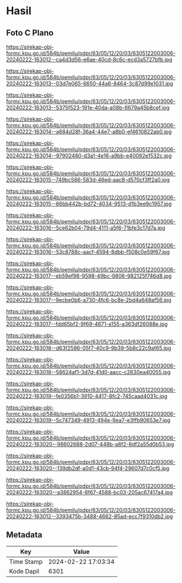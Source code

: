# Hasil

## Foto C Plano

https://sirekap-obj-formc.kpu.go.id/584b/pemilu/pdpr/63/05/12/20/03/6305122003006-20240222-163012--ca4d3d56-e6ae-40cd-8c6c-ecd3a5727bfb.jpg

https://sirekap-obj-formc.kpu.go.id/584b/pemilu/pdpr/63/05/12/20/03/6305122003006-20240222-163013--03d7e065-6650-44a6-8464-3c87d99e1031.jpg

https://sirekap-obj-formc.kpu.go.id/584b/pemilu/pdpr/63/05/12/20/03/6305122003006-20240222-163013--5375f523-191e-40da-a08b-6679a45b8cef.jpg

https://sirekap-obj-formc.kpu.go.id/584b/pemilu/pdpr/63/05/12/20/03/6305122003006-20240222-163014--a684d28f-36a4-44e7-a8b0-ef4610822ab0.jpg

https://sirekap-obj-formc.kpu.go.id/584b/pemilu/pdpr/63/05/12/20/03/6305122003006-20240222-163014--97902480-d3a1-4e16-a9bb-e40092e1532c.jpg

https://sirekap-obj-formc.kpu.go.id/584b/pemilu/pdpr/63/05/12/20/03/6305122003006-20240222-163015--749bc586-583d-46ed-aac8-d570cf3ff2a0.jpg

https://sirekap-obj-formc.kpu.go.id/584b/pemilu/pdpr/63/05/12/20/03/6305122003006-20240222-163015--86bb442b-bd72-4034-9513-d1b3ee9c1957.jpg

https://sirekap-obj-formc.kpu.go.id/584b/pemilu/pdpr/63/05/12/20/03/6305122003006-20240222-163016--5ce62b04-79d4-4111-a5f6-71bfe3c17d7a.jpg

https://sirekap-obj-formc.kpu.go.id/584b/pemilu/pdpr/63/05/12/20/03/6305122003006-20240222-163016--53c8788c-aacf-4594-8dbb-f508c0e59f67.jpg

https://sirekap-obj-formc.kpu.go.id/584b/pemilu/pdpr/63/05/12/20/03/6305122003006-20240222-163017--eb59ef98-9598-49bc-9806-982125f746d8.jpg

https://sirekap-obj-formc.kpu.go.id/584b/pemilu/pdpr/63/05/12/20/03/6305122003006-20240222-163017--9ecbe0b6-a730-4fc6-bc8e-2bd4a648af56.jpg

https://sirekap-obj-formc.kpu.go.id/584b/pemilu/pdpr/63/05/12/20/03/6305122003006-20240222-163017--fdd65bf2-9f69-4671-a155-a363df26088e.jpg

https://sirekap-obj-formc.kpu.go.id/584b/pemilu/pdpr/63/05/12/20/03/6305122003006-20240222-163018--d63f2586-05f7-40c9-9b39-5b8c22c9af65.jpg

https://sirekap-obj-formc.kpu.go.id/584b/pemilu/pdpr/63/05/12/20/03/6305122003006-20240222-163018--58624af1-3d7d-41d0-aacc-c2630ea40055.jpg

https://sirekap-obj-formc.kpu.go.id/584b/pemilu/pdpr/63/05/12/20/03/6305122003006-20240222-163019--fe0356b1-3910-4417-8fc2-745caad4031c.jpg

https://sirekap-obj-formc.kpu.go.id/584b/pemilu/pdpr/63/05/12/20/03/6305122003006-20240222-163019--5c747349-4913-494e-9ea7-e3ffb90653e7.jpg

https://sirekap-obj-formc.kpu.go.id/584b/pemilu/pdpr/63/05/12/20/03/6305122003006-20240222-163020--98602688-2d07-448b-a8f2-8df2a55d0b53.jpg

https://sirekap-obj-formc.kpu.go.id/584b/pemilu/pdpr/63/05/12/20/03/6305122003006-20240222-163020--139db2df-a0d1-43cb-94f4-29607d7c0cf5.jpg

https://sirekap-obj-formc.kpu.go.id/584b/pemilu/pdpr/63/05/12/20/03/6305122003006-20240222-163020--a3862954-8f67-4588-bc03-205ac67417a4.jpg

https://sirekap-obj-formc.kpu.go.id/584b/pemilu/pdpr/63/05/12/20/03/6305122003006-20240222-163012--3393475b-3488-4662-85ad-ecc7f9310db2.jpg


## Metadata

| Key        | Value               |
| ---------- | ------------------- |
| Time Stamp | 2024-02-22 17:03:34 |
| Kode Dapil | 6301                |



